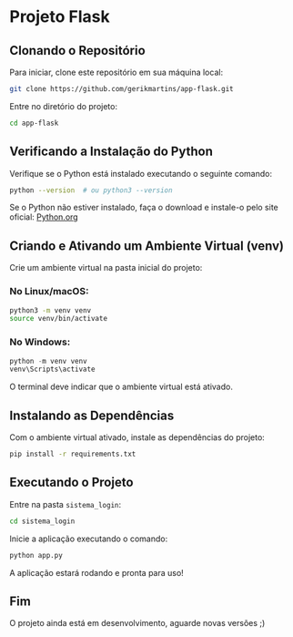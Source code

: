 # Projeto Flask

## Clonando o Repositório

Para iniciar, clone este repositório em sua máquina local:

```bash
git clone https://github.com/gerikmartins/app-flask.git
```

Entre no diretório do projeto:

```bash
cd app-flask
```

## Verificando a Instalação do Python

Verifique se o Python está instalado executando o seguinte comando:

```bash
python --version  # ou python3 --version
```

Se o Python não estiver instalado, faça o download e instale-o pelo site oficial:
[Python.org](https://www.python.org/downloads/)

## Criando e Ativando um Ambiente Virtual (venv)

Crie um ambiente virtual na pasta inicial do projeto:

### No Linux/macOS:
```bash
python3 -m venv venv
source venv/bin/activate
```

### No Windows:
```powershell
python -m venv venv
venv\Scripts\activate
```

O terminal deve indicar que o ambiente virtual está ativado.

## Instalando as Dependências

Com o ambiente virtual ativado, instale as dependências do projeto:

```bash
pip install -r requirements.txt
```

## Executando o Projeto

Entre na pasta `sistema_login`:

```bash
cd sistema_login
```

Inicie a aplicação executando o comando:

```bash
python app.py
```

A aplicação estará rodando e pronta para uso!

## Fim

O projeto ainda está em desenvolvimento, aguarde novas versões ;)

